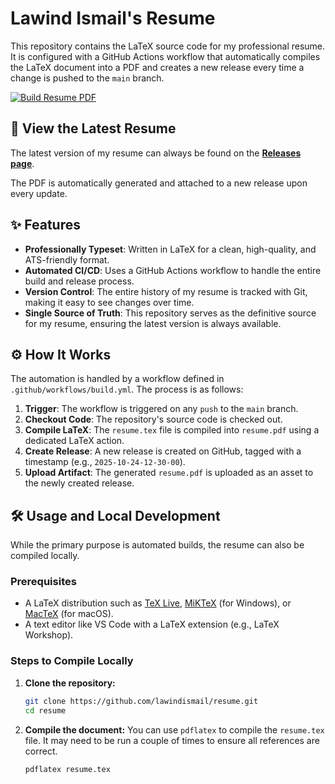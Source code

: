 # Lawind Ismail's Resume

This repository contains the LaTeX source code for my professional resume. It is configured with a GitHub Actions workflow that automatically compiles the LaTeX document into a PDF and creates a new release every time a change is pushed to the `main` branch.

[![Build Resume PDF](https://github.com/lawindismail/resume/actions/workflows/build.yml/badge.svg)](https://github.com/lawindismail/resume/actions/workflows/build.yml)

## 📄 View the Latest Resume

The latest version of my resume can always be found on the **[Releases page](https://github.com/lawindismail/resume/releases/latest)**.

The PDF is automatically generated and attached to a new release upon every update.

## ✨ Features

-   **Professionally Typeset**: Written in LaTeX for a clean, high-quality, and ATS-friendly format.
-   **Automated CI/CD**: Uses a GitHub Actions workflow to handle the entire build and release process.
-   **Version Control**: The entire history of my resume is tracked with Git, making it easy to see changes over time.
-   **Single Source of Truth**: This repository serves as the definitive source for my resume, ensuring the latest version is always available.

## ⚙️ How It Works

The automation is handled by a workflow defined in `.github/workflows/build.yml`. The process is as follows:

1.  **Trigger**: The workflow is triggered on any `push` to the `main` branch.
2.  **Checkout Code**: The repository's source code is checked out.
3.  **Compile LaTeX**: The `resume.tex` file is compiled into `resume.pdf` using a dedicated LaTeX action.
4.  **Create Release**: A new release is created on GitHub, tagged with a timestamp (e.g., `2025-10-24-12-30-00`).
5.  **Upload Artifact**: The generated `resume.pdf` is uploaded as an asset to the newly created release.

## 🛠️ Usage and Local Development

While the primary purpose is automated builds, the resume can also be compiled locally.

### Prerequisites

-   A LaTeX distribution such as [TeX Live](https://www.tug.org/texlive/), [MiKTeX](https://miktex.org/) (for Windows), or [MacTeX](https://www.tug.org/mactex/) (for macOS).
-   A text editor like VS Code with a LaTeX extension (e.g., LaTeX Workshop).

### Steps to Compile Locally

1.  **Clone the repository:**
    ```bash
    git clone https://github.com/lawindismail/resume.git
    cd resume
    ```

2.  **Compile the document:**
    You can use `pdflatex` to compile the `resume.tex` file. It may need to be run a couple of times to ensure all references are correct.
    ```bash
    pdflatex resume.tex
    ```